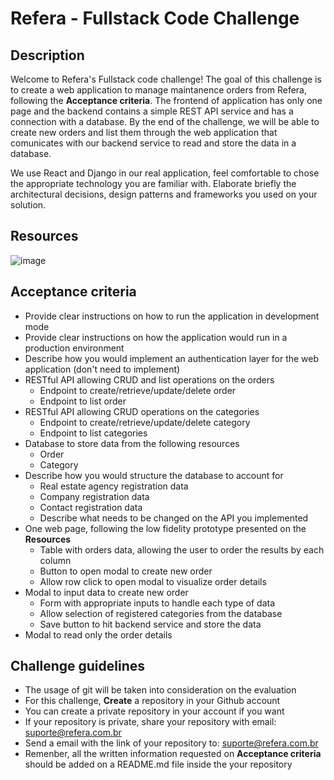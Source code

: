 # Refera - Fullstack Code Challenge

## Description

Welcome to Refera's Fullstack code challenge! The goal of this challenge is to create a web application to manage maintanence orders from Refera, following the **Acceptance criteria**. The frontend of application has only one page and the backend contains a simple REST API service and has a connection with a database. By the end of the challenge, we will be able to create new orders and list them through the web application that comunicates with our backend service to read and store the data in a database.

We use React and Django in our real application, feel comfortable to chose the appropriate technology you are familiar with. Elaborate briefly the architectural decisions, design patterns and frameworks you used on your solution.

## Resources

![image](https://user-images.githubusercontent.com/10841710/141149769-d2bef978-7073-4ac7-b0af-6c0c8c7b6fe8.png)

## Acceptance criteria

- Provide clear instructions on how to run the application in development mode
- Provide clear instructions on how the application would run in a production environment
- Describe how you would implement an authentication layer for the web application (don't need to implement)
- RESTful API allowing CRUD and list operations on the orders
  - Endpoint to create/retrieve/update/delete order
  - Endpoint to list order
- RESTful API allowing CRUD operations on the categories
  - Endpoint to create/retrieve/update/delete category
  - Endpoint to list categories
- Database to store data from the following resources
  - Order
  - Category
- Describe how you would structure the database to account for
  - Real estate agency registration data
  - Company registration data
  - Contact registration data
  - Describe what needs to be changed on the API you implemented
- One web page, following the low fidelity prototype presented on the **Resources**
  - Table with orders data, allowing the user to order the results by each column
  - Button to open modal to create new order
  - Allow row click to open modal to visualize order details
- Modal to input data to create new order
  - Form with appropriate inputs to handle each type of data
  - Allow selection of registered categories from the database
  - Save button to hit backend service and store the data
- Modal to read only the order details

## Challenge guidelines

- The usage of git will be taken into consideration on the evaluation
- For this challenge, **Create** a repository in your Github account
- You can create a private repository in your account if you want
- If your repository is private, share your repository with email: suporte@refera.com.br
- Send a email with the link of your repository to: suporte@refera.com.br
- Remenber, all the written information requested on **Acceptance criteria** should be added on a README.md file inside the your repository
